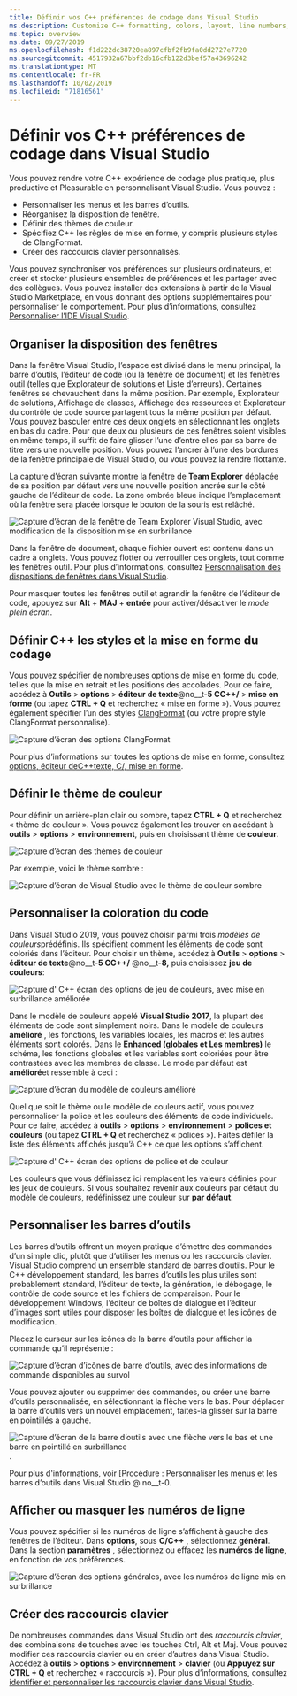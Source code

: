 ```yaml
---
title: Définir vos C++ préférences de codage dans Visual Studio
ms.description: Customize C++ formatting, colors, layout, line numbers, and menus in the Visual Studio IDE.
ms.topic: overview
ms.date: 09/27/2019
ms.openlocfilehash: f1d222dc38720ea897cfbf2fb9fa0dd2727e7720
ms.sourcegitcommit: 4517932a67bbf2db16cfb122d3bef57a43696242
ms.translationtype: MT
ms.contentlocale: fr-FR
ms.lasthandoff: 10/02/2019
ms.locfileid: "71816561"
---
```

# <a name="set-your-c-coding-preferences-in-visual-studio"></a>Définir vos C++ préférences de codage dans Visual Studio

Vous pouvez rendre votre C++ expérience de codage plus pratique, plus productive et Pleasurable en personnalisant Visual Studio. Vous pouvez :

- Personnaliser les menus et les barres d’outils.
- Réorganisez la disposition de fenêtre.
- Définir des thèmes de couleur.
- Spécifiez C++ les règles de mise en forme, y compris plusieurs styles de ClangFormat.
- Créer des raccourcis clavier personnalisés.

Vous pouvez synchroniser vos préférences sur plusieurs ordinateurs, et créer et stocker plusieurs ensembles de préférences et les partager avec des collègues. Vous pouvez installer des extensions à partir de la Visual Studio Marketplace, en vous donnant des options supplémentaires pour personnaliser le comportement. Pour plus d’informations, consultez [Personnaliser l’IDE Visual Studio](/visualstudio/ide/personalizing-the-visual-studio-ide).

## <a name="arrange-window-layout"></a>Organiser la disposition des fenêtres

Dans la fenêtre Visual Studio, l’espace est divisé dans le menu principal, la barre d’outils, l’éditeur de code (ou la fenêtre de document) et les fenêtres outil (telles que Explorateur de solutions et Liste d’erreurs). Certaines fenêtres se chevauchent dans la même position. Par exemple, Explorateur de solutions, Affichage de classes, Affichage des ressources et Explorateur du contrôle de code source partagent tous la même position par défaut. Vous pouvez basculer entre ces deux onglets en sélectionnant les onglets en bas du cadre. Pour que deux ou plusieurs de ces fenêtres soient visibles en même temps, il suffit de faire glisser l’une d’entre elles par sa barre de titre vers une nouvelle position. Vous pouvez l’ancrer à l’une des bordures de la fenêtre principale de Visual Studio, ou vous pouvez la rendre flottante.

La capture d’écran suivante montre la fenêtre de **Team Explorer** déplacée de sa position par défaut vers une nouvelle position ancrée sur le côté gauche de l’éditeur de code. La zone ombrée bleue indique l’emplacement où la fenêtre sera placée lorsque le bouton de la souris est relâché.

![Capture d’écran de la fenêtre de Team Explorer Visual Studio, avec modification de la disposition mise en surbrillance](media/window-layout-move-team-explorer.png)

Dans la fenêtre de document, chaque fichier ouvert est contenu dans un cadre à onglets. Vous pouvez flotter ou verrouiller ces onglets, tout comme les fenêtres outil. Pour plus d’informations, consultez [Personnalisation des dispositions de fenêtres dans Visual Studio](/visualstudio/ide/customizing-window-layouts-in-visual-studio).

Pour masquer toutes les fenêtres outil et agrandir la fenêtre de l’éditeur de code, appuyez sur **Alt** + **MAJ** + **entrée** pour activer/désactiver le *mode plein écran*.

## <a name="set-c-coding-styles-and-formatting"></a>Définir C++ les styles et la mise en forme du codage

Vous pouvez spécifier de nombreuses options de mise en forme du code, telles que la mise en retrait et les positions des accolades. Pour ce faire, accédez à **Outils** > **options** > **éditeur de texte**@no__t-**5 CC++/**  > **mise en forme** (ou tapez **CTRL + Q** et recherchez « mise en forme »). Vous pouvez également spécifier l’un des styles [ClangFormat](https://clang.llvm.org/docs/ClangFormat.html) (ou votre propre style ClangFormat personnalisé).

![Capture d’écran des options ClangFormat](media/clang-format-ide.png)

Pour plus d’informations sur toutes les options de mise en forme, consultez [options, éditeur deC++texte, C/, mise en forme](/visualstudio/ide/reference/options-text-editor-c-cpp-formatting).

## <a name="set-the-color-theme"></a>Définir le thème de couleur

Pour définir un arrière-plan clair ou sombre, tapez **CTRL + Q** et recherchez « thème de couleur ». Vous pouvez également les trouver en accédant à **outils** > **options** > **environnement**, puis en choisissant thème de **couleur**.

![Capture d’écran des thèmes de couleur](media/tools-options-color-theme.png)

Par exemple, voici le thème sombre :

![Capture d’écran de Visual Studio avec le thème de couleur sombre](media/tools-options-dark-theme.png)

## <a name="customize-code-colorization"></a>Personnaliser la coloration du code

Dans Visual Studio 2019, vous pouvez choisir parmi trois *modèles de couleurs*prédéfinis. Ils spécifient comment les éléments de code sont coloriés dans l’éditeur. Pour choisir un thème, accédez à **Outils** > **options** > **éditeur de texte**@no__t-**5 CC++/** @no__t-**8,** puis choisissez **jeu de couleurs**:

![Capture d' C++ écran des options de jeu de couleurs, avec mise en surbrillance améliorée](media/color-schemes.png)

Dans le modèle de couleurs appelé **Visual Studio 2017**, la plupart des éléments de code sont simplement noirs. Dans le modèle de couleurs **amélioré** , les fonctions, les variables locales, les macros et les autres éléments sont colorés. Dans le **Enhanced (globales et Les membres)**  le schéma, les fonctions globales et les variables sont coloriées pour être contrastées avec les membres de classe. Le mode par défaut est **amélioré**et ressemble à ceci :

![Capture d’écran du modèle de couleurs amélioré](media/color-scheme-enhanced.png)

Quel que soit le thème ou le modèle de couleurs actif, vous pouvez personnaliser la police et les couleurs des éléments de code individuels. Pour ce faire, accédez à **outils** > **options** > **environnement** > **polices et couleurs** (ou tapez **CTRL + Q** et recherchez « polices »). Faites défiler la liste des éléments affichés jusqu’à C++ ce que les options s’affichent.

![Capture d' C++ écran des options de police et de couleur](media/tools-options-cpp-colors.png)

Les couleurs que vous définissez ici remplacent les valeurs définies pour les jeux de couleurs. Si vous souhaitez revenir aux couleurs par défaut du modèle de couleurs, redéfinissez une couleur sur **par défaut**.

## <a name="customize-the-toolbars"></a>Personnaliser les barres d’outils

Les barres d’outils offrent un moyen pratique d’émettre des commandes d’un simple clic, plutôt que d’utiliser les menus ou les raccourcis clavier. Visual Studio comprend un ensemble standard de barres d’outils. Pour le C++ développement standard, les barres d’outils les plus utiles sont probablement standard, l’éditeur de texte, la génération, le débogage, le contrôle de code source et les fichiers de comparaison. Pour le développement Windows, l’éditeur de boîtes de dialogue et l’éditeur d’images sont utiles pour disposer les boîtes de dialogue et les icônes de modification.

Placez le curseur sur les icônes de la barre d’outils pour afficher la commande qu’il représente :

![Capture d’écran d’icônes de barre d’outils, avec des informations de commande disponibles au survol](media/toolbar-mouse-hover.png)

Vous pouvez ajouter ou supprimer des commandes, ou créer une barre d’outils personnalisée, en sélectionnant la flèche vers le bas. Pour déplacer la barre d’outils vers un nouvel emplacement, faites-la glisser sur la barre en pointillés à gauche.

![Capture d’écran de la barre d’outils avec une flèche vers le bas et une barre en pointillé en surbrillance](media/toolbar-move-edit.png).

Pour plus d'informations, voir [Procédure : Personnaliser les menus et les barres d’outils dans Visual Studio @ no__t-0.

## <a name="show-or-hide-line-numbers"></a>Afficher ou masquer les numéros de ligne

Vous pouvez spécifier si les numéros de ligne s’affichent à gauche des fenêtres de l’éditeur. Dans **options**, sous **C/C++** , sélectionnez **général**. Dans la section **paramètres** , sélectionnez ou effacez les **numéros de ligne**, en fonction de vos préférences.

![Capture d’écran des options générales, avec les numéros de ligne mis en surbrillance](media/tools-options-line-numbers.png)

## <a name="create-keyboard-shortcuts"></a>Créer des raccourcis clavier

De nombreuses commandes dans Visual Studio ont des *raccourcis clavier*, des combinaisons de touches avec les touches Ctrl, Alt et Maj. Vous pouvez modifier ces raccourcis clavier ou en créer d’autres dans Visual Studio. Accédez à **outils** > **options** > **environnement** > **clavier** (ou **Appuyez sur CTRL + Q** et recherchez « raccourcis »). Pour plus d’informations, consultez [identifier et personnaliser les raccourcis clavier dans Visual Studio](/visualstudio/ide/identifying-and-customizing-keyboard-shortcuts-in-visual-studio).
